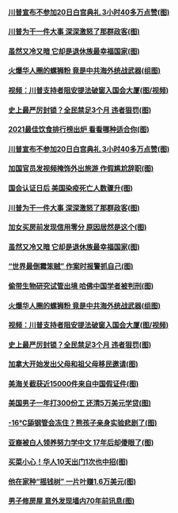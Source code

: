 #### [川普宣布不参加20日白宫典礼 3小时40多万点赞(图)](../pages/p3/958517.md) 
#### [川普为干一件大事 深深激怒了那群政客(图)](../pages/p3/958504.md) 
#### [虽然又冷又暗 它却是退休族最幸福国家(图)](../pages/p3/958489.md) 
#### [火爆华人圈的螺狮粉 竟是中共海外统战武器(组图)](../pages/p3/958491.md) 
#### [视频：川普支持者阻安提法破窗入国会大厦(图/视频)](../pages/p3/958449.md) 
#### [史上最严厉封锁？全民禁足3个月 违者狠罚(图)](../pages/p3/958393.md) 
#### [2021最佳饮食排行榜出炉 看看哪种适合你(图)](../pages/p3/958505.md) 
#### [川普宣布不参加20日白宫典礼 3小时40多万点赞(图)](../pages/p3/958517.md) 
#### [加国官员发视频掩饰外出旅游 作假尴尬辞职(图)](../pages/p3/958516.md) 
#### [国会认证日后 美国染疫死亡人数骤升(图)](../pages/p3/958512.md) 
#### [川普为干一件大事 深深激怒了那群政客(图)](../pages/p3/958504.md) 
#### [加女买房前发现信用零分 原因居然是这个(图)](../pages/p3/958506.md) 
#### [虽然又冷又暗 它却是退休族最幸福国家(图)](../pages/p3/958489.md) 
#### [“世界最倒霉笨贼” 作案时报警抓自己(图)](../pages/p3/958503.md) 
#### [偷带生物研究试管出境 哈佛中国学者被判刑(图)](../pages/p3/958500.md) 
#### [火爆华人圈的螺狮粉 竟是中共海外统战武器(组图)](../pages/p3/958491.md) 
#### [视频：川普支持者阻安提法破窗入国会大厦(图/视频)](../pages/p3/958449.md) 
#### [史上最严厉封锁？全民禁足3个月 违者狠罚(图)](../pages/p3/958393.md) 
#### [加拿大开始发出父母和祖父母移民邀请(图)](../pages/p3/958395.md) 
#### [美海关截获近15000件来自中国假证件(图)](../pages/p3/958388.md) 
#### [美国男子一年打300份工 还清5万美元学贷(图)](../pages/p3/958390.md) 
#### [-16℃舔钢管会冻住？熊孩子亲身实验悲剧了(图)](../pages/p3/958375.md) 
#### [亚裔被白人领养努力学中文 17年后却傻眼了(图)](../pages/p3/958369.md) 
#### [买菜小心！华人10天出门1次也中招(图)](../pages/p3/958293.md) 
#### [他在家种“摇钱树” 一片叶赚1.6万美元(图)](../pages/p3/958283.md) 
#### [男子修房屋 意外发现墙内70年前讯息(图)](../pages/p3/958266.md) 

